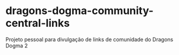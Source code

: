 # dragons-dogma-community-central-links
Projeto pessoal para divulgação de links de comunidade do Dragons Dogma 2

